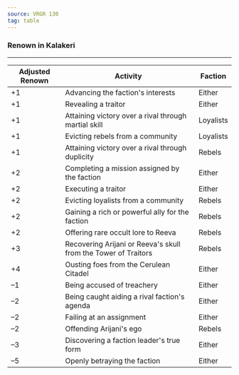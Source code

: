 ```yaml
---
source: VRGR 130
tag: table
---
```


### Renown in Kalakeri
---
|Adjusted Renown|Activity|Faction|
|----|-----------|---|
|+1|Advancing the faction's interests|Either|
|+1|Revealing a traitor|Either|
|+1|Attaining victory over a rival through martial skill|Loyalists|
|+1|Evicting rebels from a community|Loyalists|
|+1|Attaining victory over a rival through duplicity|Rebels|
|+2|Completing a mission assigned by the faction|Either|
|+2|Executing a traitor|Either|
|+2|Evicting loyalists from a community|Rebels|
|+2|Gaining a rich or powerful ally for the faction|Rebels|
|+2|Offering rare occult lore to Reeva|Rebels|
|+3|Recovering Arijani or Reeva's skull from the Tower of Traitors|Rebels|
|+4|Ousting foes from the Cerulean Citadel|Either|
|–1|Being accused of treachery|Either|
|–2|Being caught aiding a rival faction's agenda|Either|
|–2|Failing at an assignment|Either|
|–2|Offending Arijani's ego|Rebels|
|–3|Discovering a faction leader's true form|Either|
|–5|Openly betraying the faction|Either|
